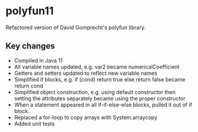 # polyfun11

Refactored version of David Gomprecht's polyfun library.

## Key changes
* Compiled in Java 11
* All variable names updated, e.g. var2 became numericalCoefficient
* Getters and setters updated to reflect new variable names
* Simplified if blocks, e.g. if (cond) return true else return false became return cond
* Simplified object construction, e.g. using default constructor then setting the attributes separately became using the proper constructor
* When a statement appeared in all if-if-else-else blocks, pulled it out of if block.
* Replaced a for-loop to copy arrays with System.arraycopy
* Added unit tests
